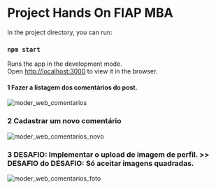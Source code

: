 # Project Hands On FIAP MBA

In the project directory, you can run:

### `npm start`

Runs the app in the development mode.\
Open [http://localhost:3000](http://localhost:3000) to view it in the browser.

#### 1 Fazer a listagem dos comentários do post.
![moder_web_comentarios](https://user-images.githubusercontent.com/7011282/140434447-f5a7882c-f889-4cb0-b0ec-158f4b34ccf8.gif)

### 2 Cadastrar um novo comentário
![moder_web_comentarios_novo](https://user-images.githubusercontent.com/7011282/140434517-b6a3f970-2525-4d3e-a529-dfba83255ecf.gif)

### 3 DESAFIO: Implementar o upload de imagem de perfil. >> DESAFIO do DESAFIO: Só aceitar imagens quadradas.
![moder_web_comentarios_foto](https://user-images.githubusercontent.com/7011282/140434575-b170eb79-630c-42eb-a254-f9388c6107a0.gif)
